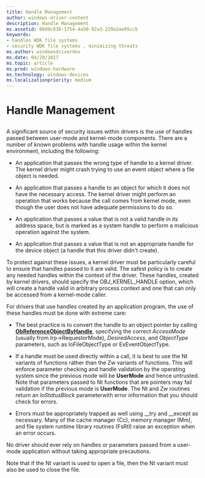 ```yaml
---
title: Handle Management
author: windows-driver-content
description: Handle Management
ms.assetid: 09d9c836-1754-4a50-92a3-229a3ae05ccb
keywords:
- handles WDK file systems
- security WDK file systems , minimizing threats
ms.author: windowsdriverdev
ms.date: 04/20/2017
ms.topic: article
ms.prod: windows-hardware
ms.technology: windows-devices
ms.localizationpriority: medium
---
```


# Handle Management


## <span id="ddk_handle_management_if"></span><span id="DDK_HANDLE_MANAGEMENT_IF"></span>


A significant source of security issues within drivers is the use of handles passed between user-mode and kernel-mode components. There are a number of known problems with handle usage within the kernel environment, including the following:

-   An application that passes the wrong type of handle to a kernel driver. The kernel driver might crash trying to use an event object where a file object is needed.

-   An application that passes a handle to an object for which it does not have the necessary access. The kernel driver might perform an operation that works because the call comes from kernel mode, even though the user does not have adequate permissions to do so.

-   An application that passes a value that is not a valid handle in its address space, but is marked as a system handle to perform a malicious operation against the system.

-   An application that passes a value that is not an appropriate handle for the device object (a handle that this driver didn't create).

To protect against these issues, a kernel driver must be particularly careful to ensure that handles passed to it are valid. The safest policy is to create any needed handles within the context of the driver. These handles, created by kernel drivers, should specify the OBJ\_KERNEL\_HANDLE option, which will create a handle valid in arbitrary process context and one that can only be accessed from a kernel-mode caller.

For drivers that use handles created by an application program, the use of these handles must be done with extreme care:

-   The best practice is to convert the handle to an object pointer by calling [**ObReferenceObjectByHandle**](https://msdn.microsoft.com/library/windows/hardware/ff558679), specifying the correct *AccessMode* (usually from Irp-&gt;RequestorMode), *DesiredAccess*, and *ObjectType* parameters, such as IoFileObjectType or ExEventObjectType.

-   If a handle must be used directly within a call, it is best to use the Nt variants of functions rather than the Zw variants of functions. This will enforce parameter checking and handle validation by the operating system since the previous mode will be **UserMode** and hence untrusted. Note that parameters passed to Nt functions that are pointers may fail validation if the previous mode is **UserMode**. The Nt and Zw routines return an *IoStatusBlock* parameterwith error information that you should check for errors.

-   Errors must be appropriately trapped as well using \_\_try and \_\_except as necessary. Many of the cache manager (Cc), memory manager (Mm), and file system runtime library routines (FsRtl) raise an exception when an error occurs.

No driver should ever rely on handles or parameters passed from a user-mode application without taking appropriate precautions.

Note that if the Nt variant is used to open a file, then the Nt variant must also be used to close the file.

 

 





